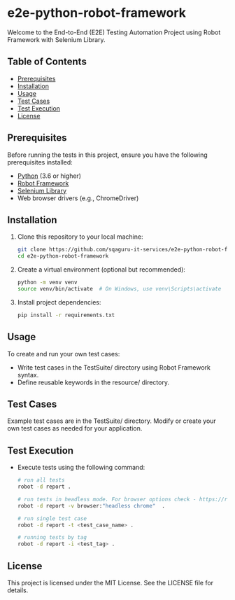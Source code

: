 # e2e-python-robot-framework

Welcome to the End-to-End (E2E) Testing Automation Project using Robot Framework with Selenium Library.

## Table of Contents

- [Prerequisites](#prerequisites)
- [Installation](#installation)
- [Usage](#usage)
- [Test Cases](#test-cases)
- [Test Execution](#test-execution)
- [License](#license)

## Prerequisites

Before running the tests in this project, ensure you have the following prerequisites installed:

- [Python](https://www.python.org/) (3.6 or higher)
- [Robot Framework](https://robotframework.org/)
- [Selenium Library](https://robotframework.org/SeleniumLibrary/)
- Web browser drivers (e.g., ChromeDriver)

## Installation

1. Clone this repository to your local machine:

    ```bash
    git clone https://github.com/sqaguru-it-services/e2e-python-robot-framework.git
    cd e2e-python-robot-framework
    ```
2. Create a virtual environment (optional but recommended):
    ```bash
    python -m venv venv
    source venv/bin/activate  # On Windows, use venv\Scripts\activate
    ```
3. Install project dependencies:
    ```bash
    pip install -r requirements.txt
    ```
## Usage

To create and run your own test cases:

- Write test cases in the TestSuite/ directory using Robot Framework syntax.
- Define reusable keywords in the resource/ directory.

## Test Cases

Example test cases are in the TestSuite/ directory. Modify or create your own test cases as needed for your application.

## Test Execution

- Execute tests using the following command:
    ```bash
    # run all tests
    robot -d report .

    # run tests in headless mode. For browser options check - https://robotframework.org/SeleniumLibrary/SeleniumLibrary.html#Open%20Browser
    robot -d report -v browser:"headless chrome"  . 
    
    # run single test case
    robot -d report -t <test_case_name> .

    # running tests by tag
    robot -d report -i <test_tag> .
    ```


## License

This project is licensed under the MIT License. See the LICENSE file for details.